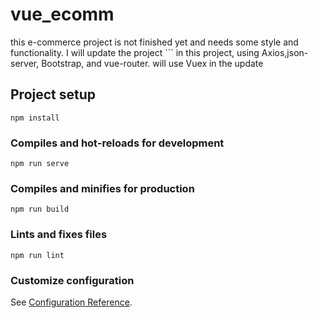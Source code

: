 # vue_ecomm
this e-commerce project is not finished yet and needs some style and functionality. I will update the project ```
in this project, using Axios,json-server, Bootstrap, and vue-router. will use Vuex in the update  
## Project setup
```
npm install
```

### Compiles and hot-reloads for development
```
npm run serve
```

### Compiles and minifies for production
```
npm run build
```

### Lints and fixes files
```
npm run lint
```

### Customize configuration
See [Configuration Reference](https://cli.vuejs.org/config/).
